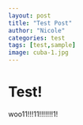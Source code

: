 ```yaml
---
layout: post
title: "Test Post"
author: "Nicole"
categories: test
tags: [test,sample]
image: cuba-1.jpg
---
```


# Test!
woo11!!!11!!!!!!!1!
